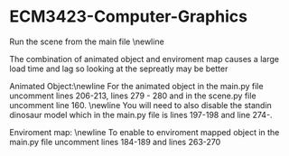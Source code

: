 # ECM3423-Computer-Graphics

Run the scene from the main file \newline

The combination of animated object and enviroment map causes a large load time and lag so looking at the sepreatly may be better

Animated Object:\newline
For the animated object in the main.py file uncomment lines 206-213, lines 279 - 280 and in the scene.py file uncomment line 160. \newline
You will need to also disable the standin dinosaur model which in the main.py file is lines 197-198 and line 274-.

Enviroment map: \newline
To enable to enviroment mapped object in the main.py file uncomment lines 184-189 and lines 263-270
